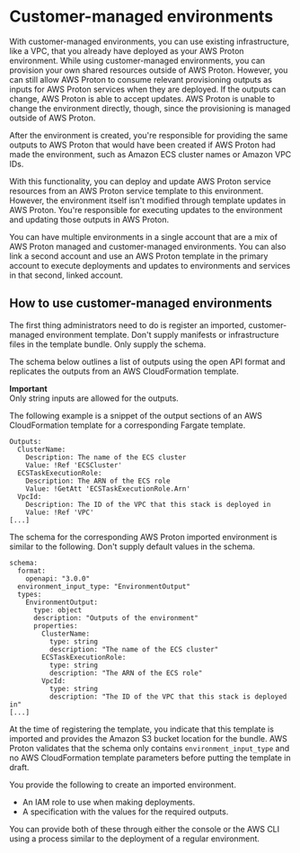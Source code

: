 # Customer\-managed environments<a name="ag-env-customer-managed"></a>

With customer\-managed environments, you can use existing infrastructure, like a VPC, that you already have deployed as your AWS Proton environment\. While using customer\-managed environments, you can provision your own shared resources outside of AWS Proton\. However, you can still allow AWS Proton to consume relevant provisioning outputs as inputs for AWS Proton services when they are deployed\. If the outputs can change, AWS Proton is able to accept updates\. AWS Proton is unable to change the environment directly, though, since the provisioning is managed outside of AWS Proton\.

After the environment is created, you're responsible for providing the same outputs to AWS Proton that would have been created if AWS Proton had made the environment, such as Amazon ECS cluster names or Amazon VPC IDs\.

With this functionality, you can deploy and update AWS Proton service resources from an AWS Proton service template to this environment\. However, the environment itself isn't modified through template updates in AWS Proton\. You're responsible for executing updates to the environment and updating those outputs in AWS Proton\.

You can have multiple environments in a single account that are a mix of AWS Proton managed and customer\-managed environments\. You can also link a second account and use an AWS Proton template in the primary account to execute deployments and updates to environments and services in that second, linked account\.

## How to use customer\-managed environments<a name="ag-env-customer-managed-using"></a>

The first thing administrators need to do is register an imported, customer\-managed environment template\. Don't supply manifests or infrastructure files in the template bundle\. Only supply the schema\.

The schema below outlines a list of outputs using the open API format and replicates the outputs from an AWS CloudFormation template\.

**Important**  
Only string inputs are allowed for the outputs\.

The following example is a snippet of the output sections of an AWS CloudFormation template for a corresponding Fargate template\.

```
Outputs:
  ClusterName:
    Description: The name of the ECS cluster
    Value: !Ref 'ECSCluster'
  ECSTaskExecutionRole:
    Description: The ARN of the ECS role
    Value: !GetAtt 'ECSTaskExecutionRole.Arn'
  VpcId:
    Description: The ID of the VPC that this stack is deployed in
    Value: !Ref 'VPC'
[...]
```

The schema for the corresponding AWS Proton imported environment is similar to the following\. Don't supply default values in the schema\.

```
schema:
  format:
    openapi: "3.0.0"
  environment_input_type: "EnvironmentOutput"
  types:
    EnvironmentOutput:
      type: object
      description: "Outputs of the environment"
      properties:
        ClusterName:
          type: string
          description: "The name of the ECS cluster"
        ECSTaskExecutionRole:
          type: string
          description: "The ARN of the ECS role"
        VpcId:
          type: string
          description: "The ID of the VPC that this stack is deployed in"
[...]
```

At the time of registering the template, you indicate that this template is imported and provides the Amazon S3 bucket location for the bundle\. AWS Proton validates that the schema only contains `environment_input_type` and no AWS CloudFormation template parameters before putting the template in draft\.

You provide the following to create an imported environment\.
+ An IAM role to use when making deployments\.
+ A specification with the values for the required outputs\.

You can provide both of these through either the console or the AWS CLI using a process similar to the deployment of a regular environment\.